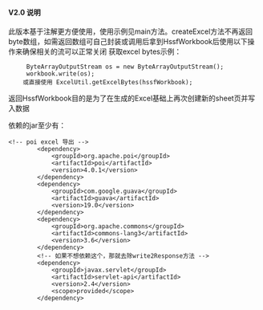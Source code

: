 #### V2.0 说明

此版本基于注解更方便使用，使用示例见main方法。createExcel方法不再返回byte数组，如需返回数组可自己封装或调用后拿到HssfWorkbook后使用以下操作来确保相关的流可以正常关闭
获取excel bytes示例：
```
     ByteArrayOutputStream os = new ByteArrayOutputStream();
     workbook.write(os);
    或直接使用 ExcelUtil.getExcelBytes(hssfWorkbook);
```
返回HssfWorkbook目的是为了在生成的Excel基础上再次创建新的sheet页并写入数据

依赖的jar至少有：
```
<!-- poi excel 导出 -->
        <dependency>
            <groupId>org.apache.poi</groupId>
            <artifactId>poi</artifactId>
            <version>4.0.1</version>
        </dependency>
        <dependency>
            <groupId>com.google.guava</groupId>
            <artifactId>guava</artifactId>
            <version>19.0</version>
        </dependency>
        <dependency>
            <groupId>org.apache.commons</groupId>
            <artifactId>commons-lang3</artifactId>
            <version>3.6</version>
        </dependency>
        <!-- 如果不想依赖这个，那就去除write2Response方法 -->
        <dependency>
            <groupId>javax.servlet</groupId>
            <artifactId>servlet-api</artifactId>
            <version>2.4</version>
            <scope>provided</scope>
        </dependency>
```
